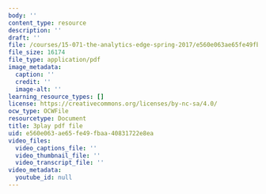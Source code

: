 ```yaml
---
body: ''
content_type: resource
description: ''
draft: ''
file: /courses/15-071-the-analytics-edge-spring-2017/e560e063ae65fe49fbaa40831722e8ea_12KzzzmaYrw.pdf
file_size: 16174
file_type: application/pdf
image_metadata:
  caption: ''
  credit: ''
  image-alt: ''
learning_resource_types: []
license: https://creativecommons.org/licenses/by-nc-sa/4.0/
ocw_type: OCWFile
resourcetype: Document
title: 3play pdf file
uid: e560e063-ae65-fe49-fbaa-40831722e8ea
video_files:
  video_captions_file: ''
  video_thumbnail_file: ''
  video_transcript_file: ''
video_metadata:
  youtube_id: null
---
```

